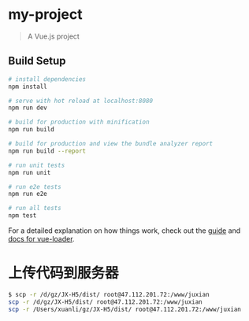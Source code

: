 # my-project

> A Vue.js project

## Build Setup

``` bash
# install dependencies
npm install

# serve with hot reload at localhost:8080
npm run dev

# build for production with minification
npm run build

# build for production and view the bundle analyzer report
npm run build --report

# run unit tests
npm run unit

# run e2e tests
npm run e2e

# run all tests
npm test
```

For a detailed explanation on how things work, check out the [guide](http://vuejs-templates.github.io/webpack/) and [docs for vue-loader](http://vuejs.github.io/vue-loader).
# 上传代码到服务器
````bash 
$ scp -r /d/gz/JX-H5/dist/ root@47.112.201.72:/www/juxian
scp -r /d/gz/JX-H5/dist/ root@47.112.201.72:/www/juxian
scp -r /Users/xuanli/gz/JX-H5/dist/ root@47.112.201.72:/www/juxian

````
